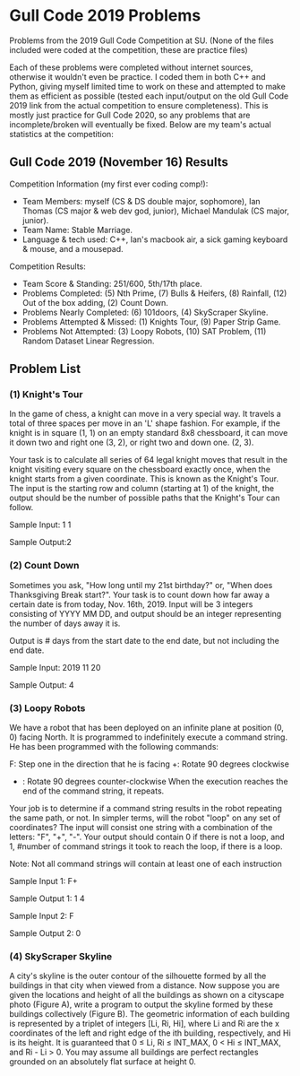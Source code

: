 # Gull Code 2019 Problems

Problems from the 2019 Gull Code Competition at SU.  (None of the files included were coded at the competition, these are practice files)

Each of these problems were completed without internet sources, otherwise it wouldn't even be practice.  I coded them in both C++ and Python, giving myself limited time to work on these and attempted to make them as efficient as possible (tested each input/output on the old Gull Code 2019 link from the actual competition to ensure completeness).  This is mostly just practice for Gull Code 2020, so any problems that are incomplete/broken will eventually be fixed.  Below are my team's actual statistics at the competition:

## Gull Code 2019 (November 16) Results

Competition Information (my first ever coding comp!):

- Team Members: myself (CS & DS double major, sophomore), Ian Thomas (CS major & web dev god, junior), Michael Mandulak (CS major, junior).
- Team Name: Stable Marriage.
- Language & tech used: C++, Ian's macbook air, a sick gaming keyboard & mouse, and a mousepad.


Competition Results:

- Team Score & Standing: 251/600, 5th/17th place.
- Problems Completed: (5) Nth Prime, (7) Bulls & Heifers, (8) Rainfall, (12) Out of the box adding, (2) Count Down.
- Problems Nearly Completed: (6) 101doors, (4) SkyScraper Skyline.
- Problems Attempted & Missed: (1) Knights Tour, (9) Paper Strip Game.
- Problems Not Attempted: (3) Loopy Robots, (10) SAT Problem, (11) Random Dataset Linear Regression.

## Problem List


### (1) Knight's Tour

In the game of chess, a knight can move in a very special way. It travels a total of three spaces per move in an 'L' shape fashion. For example, if the knight is in square (1, 1) on an empty standard 8x8 chessboard, it can move it down two and right one (3, 2), or right two and down one. (2, 3). 

Your task is to calculate all series of 64 legal knight moves that result in the knight visiting every square on the chessboard exactly once, when the knight starts from a given coordinate. This is known as the Knight's Tour. The input is the starting row and column (starting at 1) of the knight, the output should be the number of possible paths that the Knight's Tour can follow.

Sample Input: 1 1

Sample Output:2


### (2) Count Down

Sometimes you ask, "How long until my 21st birthday?" or, "When does Thanksgiving Break start?". Your task is to count down how far away a certain date is from today, Nov. 16th, 2019. Input will be 3 integers consisting of YYYY MM DD, and output should be an integer representing the number of days away it is.

Output is # days from the start date to the end date, but not including the end date.

Sample Input: 2019 11 20

Sample Output: 4


### (3) Loopy Robots

We have a robot that has been deployed on an infinite plane at position (0, 0) facing North. It is programmed to indefinitely execute a command string. He has been programmed with the following commands:

F: Step one in the direction that he is facing
+: Rotate 90 degrees clockwise
- : Rotate 90 degrees counter-clockwise
 When the execution reaches the end of the command string, it repeats.

Your job is to determine if a command string results in the robot repeating the same path, or not. In simpler terms, will the robot "loop" on any set of coordinates? The input will consist one string with a combination of the letters: "F", "+", "-". Your output should contain 0 if there is not a loop, and 1, #number of command strings it took to reach the loop, if there is a loop.

Note: Not all command strings will contain at least one of each instruction

Sample Input 1: F+

Sample Output 1: 1 4

Sample Input 2: F

Sample Output 2: 0


### (4) SkyScraper Skyline

A city's skyline is the outer contour of the silhouette formed by all the buildings in that city when viewed from a distance. Now suppose you are given the locations and height of all the buildings as shown on a cityscape photo (Figure A), write a program to output the skyline formed by these buildings collectively (Figure B). The geometric information of each building is represented by a triplet of integers [Li, Ri, Hi], where Li and Ri are the x coordinates of the left and right edge of the ith building, respectively, and Hi is its height. It is guaranteed that 0 ≤ Li, Ri ≤ INT_MAX, 0 < Hi ≤ INT_MAX, and Ri - Li > 0. You may assume all buildings are perfect rectangles grounded on an absolutely flat surface at height 0.

